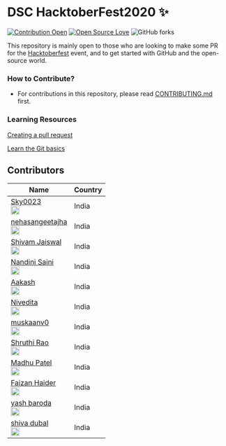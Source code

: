 # DSC HacktoberFest2020 :sparkles:


[![Contribution Open](https://img.shields.io/badge/contributions-welcome-brightgreen.svg?style=flat)](https://github.com/dscigdtuw/DSC-HacktoberFest2020/blob/main/CONTRIBUTING.md)
[![Open Source Love](https://badges.frapsoft.com/os/v1/open-source.svg?v=103)](https://github.com/dscigdtuw/DSC-HacktoberFest2020/issues)
![GitHub forks](https://img.shields.io/github/forks/dscigdtuw/ZerotoHero)

This repository is mainly open to those who are looking to make some PR for the [Hacktoberfest](https://hacktoberfest.digitalocean.com/) event, and to get started with GitHub and the open-source world.


### How to Contribute?
- For contributions in this repository, please read [CONTRIBUTING.md](https://github.com/dscigdtuw/DSC-HacktoberFest2020/blob/main/CONTRIBUTING.md) first.

### Learning Resources

[Creating a pull request](https://services.github.com/on-demand/intro-to-github/create-pull-request)

[Learn the Git basics](https://try.github.io)

## Contributors

| Name                                                                                                                               | Country               |
|------------------------------------------------------------------------------------------------------------------------------------|-----------------------|
| [Sky0023](https://github.com/Sky0023/) <br> <img src="https://github.com/Sky0023.png" width="20" height="20">   | India      |
| [nehasangeetajha](https://github.com/nehasangeetajha/) <br> <img src="https://github.com/nehasangeetajha.png" width="20" height="20">   | India      |
| [Shivam Jaiswal](https://github.com/shivamjaiswal64/) <br> <img src="https://github.com/shivamjaiswal64.png" width="20" height="20"> | India |
| [Nandini Saini](https://github.com/nandini-412/) <br> <img src="https://avatars3.githubusercontent.com/u/71938658?s=400&u=8326c09da59990f1c4e36c66d6f9d4ec83cb9e48&v=4" width="20" height="20"> | India |
| [Aakash](https://github.com/aakashkumarjha2/) <br> <img src="https://github.com/aakashkumarjha2.png" width="20" height="20"> | India |
| [Nivedita](https://github.com/nivedita0604/) <br> <img src="https://github.com/nivedita0604.png" width="20" height="20">   | India      |
| [muskaanv0](https://github.com/muskaanv0/) <br> <img src="https://github.com/muskaanv0.png" width="20" height="20">   | India      |
| [Shruthi Rao](https://github.com/shruthi019/) <br> <img src="https://github.com/shruthi019.png" width="20" height="20">   | India      |
| [Madhu Patel ](https://github.com/madhup01) <br> <img src="https://github.com/madhup01.png" width="20" height="20">   | India      |
| [Faizan Haider](https://github.com/Haid-Faiz/) <br> <img src="https://github.com/Haid-Faiz.png" width="20" height="20">   | India      |
| [yash baroda](https://github.com/yash-baroda/) <br> <img src="https://github.com/yash-baroda.png" width="20" height="20">   | India      |
| [shiva dubal](https://github.com/shivadubal26/) <br> <img src="https://github.com/yash-baroda.png" width="20" height="20">   | India      |
